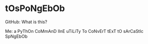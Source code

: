 # tOsPoNgEbOb
GitHub: What is this?

Me: a PyThOn CoMmAnD lInE uTiLiTy To CoNvErT tExT tO sArCaStIc SpNgEbOb
